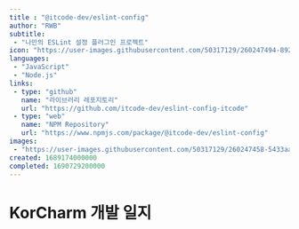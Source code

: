 ```yaml
---
title : "@itcode-dev/eslint-config"
author: "RWB"
subtitle:
 - "나만의 ESLint 설정 플러그인 프로젝트"
icon: "https://user-images.githubusercontent.com/50317129/260247494-8927ed2f-12a0-4a88-a210-a876ffa20068.png"
languages:
 - "JavaScript"
 - "Node.js"
links:
 - type: "github"
   name: "라이브러리 레포지토리"
   url: "https://github.com/itcode-dev/eslint-config-itcode"
 - type: "web"
   name: "NPM Repository"
   url: "https://www.npmjs.com/package/@itcode-dev/eslint-config"
images:
 - "https://user-images.githubusercontent.com/50317129/260247458-5433aa31-3f43-4725-af70-ab308dcf7464.png"
created: 1689174000000
completed: 1690729200000
---
```


# KorCharm 개발 일지

